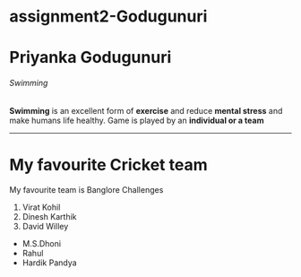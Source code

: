# assignment2-Godugunuri
# Priyanka Godugunuri
###### Swimming 
**Swimming** 
is  an excellent form of **exercise** and  reduce **mental stress**  and make humans life  healthy. Game is played by an **individual or a team**   

____
# My favourite Cricket team
My favourite team is Banglore Challenges
1. Virat Kohil
2. Dinesh Karthik
3. David Willey

* M.S.Dhoni
* Rahul
* Hardik Pandya
 